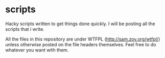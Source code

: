 scripts
=======

Hacky scripts written to get things done quickly. I will be posting all the scripts that i write.

All the files in this repository are under WTFPL (http://sam.zoy.org/wtfpl/) unless otherwise posted on the file headers themselves. Feel free to do whatever you want with them.
